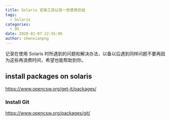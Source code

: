 ```yaml
---
title: Solaris 安装工具以及一些使用总结
tags:
  - Solaris
categories:
  - OS
date: 2020-01-07 22:55:05
author: shenxianpng
---
```


记录在使用 Solaris 时所遇到的问题和解决办法，以备以后遇到同样问题不要再因为这些再浪费时间，希望也能帮助到你。

<!-- more -->

## install packages on solaris

https://www.opencsw.org/get-it/packages/

### Install Git

https://www.opencsw.org/packages/git/
